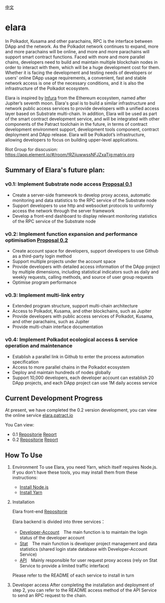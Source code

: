 [中文](https://github.com/patractlabs/elara/blob/master/README-zh.md)

# elara

In Polkadot, Kusama and other parachains, RPC is the interface between DApp and the network. As the Polkadot network continues to expand, more and more parachains will be online, and more and more parachains will support smart contract functions. Faced with more and more parallel chains, developers need to build and maintain multiple blockchain nodes in order to interact with them, which will be a huge development cost for them. Whether it is facing the development and testing needs of developers or users' online DApp usage requirements, a convenient, fast and stable network access is one of the necessary conditions, and it is also the infrastructure of the Polkadot ecosystem.

Elara is inspired by [Infura](infura.io)  from the Ethereum ecosystem, named after Jupiter’s seventh moon. Elara's goal is to build a similar infrastructure and network public access services to provide developers with a unified access layer based on Substrate multi-chain. In addition, Elara will be used as part of the smart contract development service, and will be integrated with other components of the Patract toolchain in the future, in terms of contract development environment support, development tools component, contract deployment and DApp release. Elara will be Polkadot’s infrastructure, allowing developers to focus on building upper-level applications.

Riot Group for disscusion: https://app.element.io/#/room/!RZjiuwwssNFJZxaTjg:matrix.org

## Summary of Elara's future plan:
### v0.1: Implement Substrate node access  [Proposal 0.1](https://polkadot.polkassembly.io/post/103)

- Create a server-side framework to develop proxy access, automatic monitoring and data statistics to the RPC service of the Substrate node
- Support developers to use http and websocket protocols to uniformly access the network through the server framework
- Develop a front-end dashboard to display relevant monitoring statistics of the RPC service of the Substrate node

### v0.2: Implement function expansion and performance optimisation [Proposal 0.2](https://polkadot.polkassembly.io/post/141)

- Create account space for developers, support developers to use Github as a third-party login method
- Support multiple projects under the account space
- Provide developers with detailed access information of the DApp project by multiple dimensions, including statistical indicators such as daily and weekly requests, calling methods, and source of user group requests
- Optimise program performance

### v0.3: Implement multi-link entry

- Extended program structure, support multi-chain architecture
- Access to Polkadot, Kusama, and other blockchains, such as Jupiter
- Provide developers with public access services of Polkadot, Kusama, and other parachains, such as Jupiter
- Provide multi-chain interface documentation

### v0.4: Implement Polkadot ecological access & service operation and maintenance

- Establish a parallel link in Github to enter the process automation specification
- Access to more parallel chains in the Polkadot ecosystem
- Deploy and maintain hundreds of nodes globally
- Support 10,000 developers, each developer account can establish 20 DApp projects, and each DApp project can use 1M daily access service

## Current Development Progress
 At present, we have completed the 0.2 version development, you can view the online service [elara.patract.io](https://elara.patract.io/) 

You Can view:
 - 0.1 [Repositorie](https://github.com/patractlabs/elara/tree/0.1/) [ Report ](https://polkadot.polkassembly.io/post/139) 
- 0.2 [Repositorie](https://github.com/patractlabs/elara/tree/0.2/) [ Report ](https://polkadot.polkassembly.io/post/xxx) 


## How To Use
1. Environment
To use Elara, you need Yarn, which itself requires Node.js. If you don't have these tools, you may install them from these instructions:
    - [Install Node.js](https://nodejs.org/en/download/)
    - [Install Yarn](https://yarnpkg.com/lang/en/docs/install/)

2. Installation

    Elara front-end [Repositorie](https://github.com/patractlabs/elara-website)

    Elara backend is divided into three services：
    - [Developer-Account](https://github.com/patractlabs/elara/tree/master/packages/account)　The main function is to maintain the login status of the developer account
    - [Stat](https://github.com/patractlabs/elara/tree/master/packages/stat)　The main function is developer project management and data statistics (shared login state database with Developer-Account Service)
    - [API](https://github.com/patractlabs/elara/tree/master/packages/api)　Mainly responsible for user request proxy access (rely on Stat Service to provide a limited traffic interface)

    Please refer to the README of each service to install in turn

3.  Developer access
 After completing the installation and deployment of step 2, you can refer to the README access method of the API Service to send an RPC request to the chain.
   